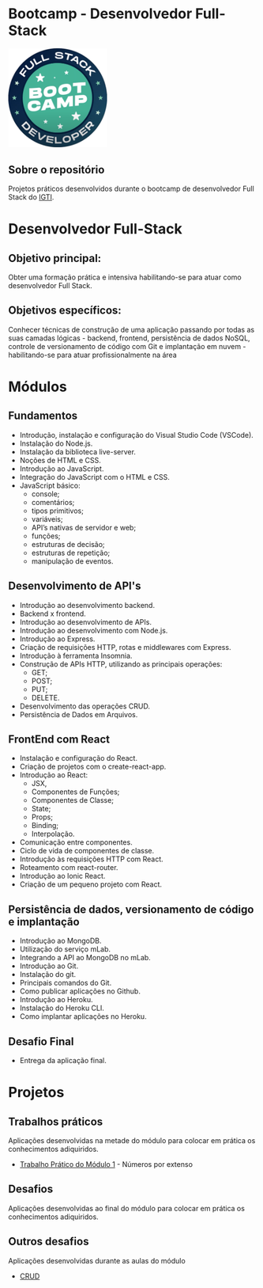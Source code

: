 # Bootcamp - Desenvolvedor Full-Stack
 
<img src="image/full-stack-logo.png" width="200">

## Sobre o repositório

Projetos práticos desenvolvidos durante o bootcamp de desenvolvedor Full Stack do [IGTI](https://www.igti.com.br/).

# Desenvolvedor Full-Stack

## Objetivo principal: 
Obter uma formação prática e intensiva habilitando-se para atuar como desenvolvedor Full Stack.

## Objetivos específicos:
Conhecer técnicas de construção de uma aplicação passando 
por todas as suas camadas lógicas - backend, frontend, 
persistência de dados NoSQL, controle de versionamento 
de código com Git e implantação em nuvem - habilitando-se 
para atuar profissionalmente na área

# Módulos

## Fundamentos
- Introdução, instalação e configuração do Visual Studio Code (VSCode). 
- Instalação do Node.js. 
- Instalação da biblioteca live-server. 
- Noções de HTML e CSS. 
- Introdução ao JavaScript. 
- Integração do JavaScript com o HTML e CSS. 
- JavaScript básico:
  - console; 
  - comentários;
  - tipos primitivos;
  - variáveis;
  - API’s nativas de servidor e web;
  - funções;
  - estruturas de decisão;
  - estruturas de repetição;
  - manipulação de eventos.
  
## Desenvolvimento de API's
- Introdução ao desenvolvimento backend. 
- Backend x frontend. 
- Introdução ao desenvolvimento de APIs. 
- Introdução ao desenvolvimento com Node.js. 
- Introdução ao Express. 
- Criação de requisições HTTP, rotas e middlewares com Express. 
- Introdução à ferramenta Insomnia. 
- Construção de APIs HTTP, utilizando as principais operações: 
  - GET;
  - POST; 
  - PUT;
  - DELETE. 
- Desenvolvimento das operações CRUD.
- Persistência de Dados em Arquivos.

## FrontEnd com React
- Instalação e configuração do React.
- Criação de projetos com o create-react-app.
- Introdução ao React:
  - JSX, 
  - Componentes de Funções;
  - Componentes de Classe;
  - State;
  - Props;
  - Binding;
  - Interpolação. 
- Comunicação entre componentes.
- Ciclo de vida de componentes de classe. 
- Introdução às requisições HTTP com React.
- Roteamento com react-router.
- Introdução ao Ionic React.
- Criação de um pequeno projeto com React.

## Persistência de dados, versionamento de código e implantação
- Introdução ao MongoDB.
- Utilização do serviço mLab.
- Integrando a API ao MongoDB no mLab.
- Introdução ao Git. 
- Instalação do git. 
- Principais comandos do Git. 
- Como publicar aplicações no Github.
- Introdução ao Heroku. 
- Instalação do Heroku CLI. 
- Como implantar aplicações no Heroku.

## Desafio Final
- Entrega da aplicação final.

# Projetos
## Trabalhos práticos
Aplicações desenvolvidas na metade do módulo para colocar em prática os conhecimentos adiquiridos.

- [Trabalho Prático do Módulo 1](https://github.com/SiRGuimaraes/bootcamp-full-stack/tree/master/trabalhos-praticos/trabalho-pratico-1) - Números por extenso

## Desafios
Aplicações desenvolvidas ao final do módulo para colocar em prática os conhecimentos adiquiridos.

## Outros desafios
Aplicações desenvolvidas durante as aulas do módulo

- [CRUD](https://github.com/SiRGuimaraes/bootcamp-full-stack/tree/master/outros-desafios/crud)
